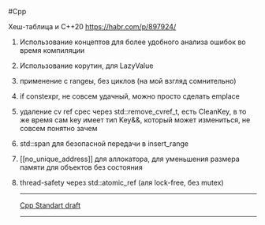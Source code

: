 #Cpp 

Хеш-таблица и C++20 https://habr.com/p/897924/

1) Использование концептов для более удобного анализа ошибок во время компиляции
2) Использование корутин, для LazyValue
3) применение с rangeы, без циклов (на мой взгляд сомнительно)
4) if constexpr, не совсем удачный, можно просто сделать emplace
5) удаление cv ref cpec через std::remove_cvref_t,  есть CleanKey, в то же время сам key имеет тип Key&&, который может измениться, не совсем понятно зачем
6) std::span для безопасной передачи в insert_range
7) \[\[no_unique_address]\] для аллокатора, для уменьшения размера памяти для объектов без состояния
8) thread-safety через std::atomic_ref<T> (аля lock-free, без mutex)
   
   ______
   
   [Cpp Standart draft](https://eel.is/c++draft/)
   
   ___